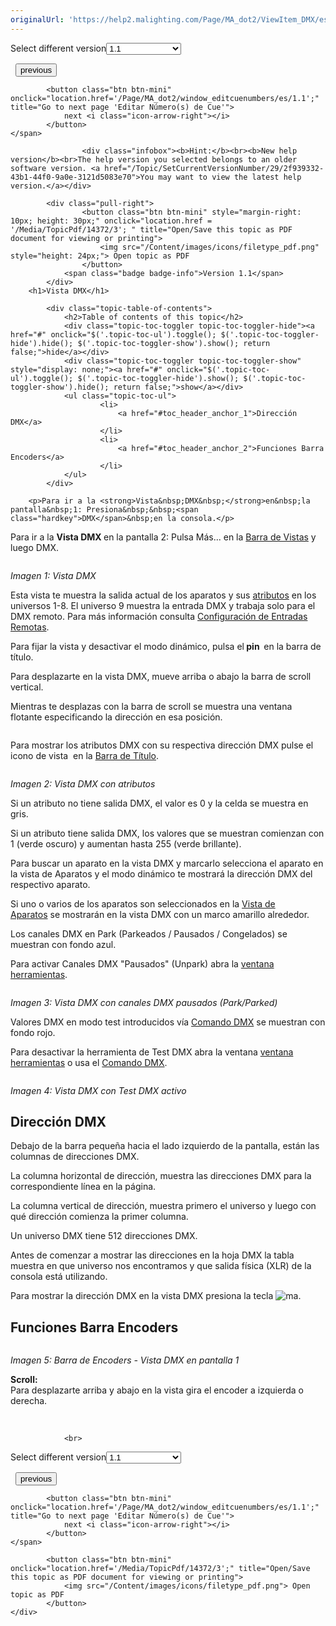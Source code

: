 ```yaml
---
originalUrl: 'https://help2.malighting.com/Page/MA_dot2/ViewItem_DMX/es/1.1'
---
```


<div class="topic-navigation">

<div class="pull-right">
	<span class="pull-left">


<div class="pull-left">
<form action="/Topic/SetCurrentVersionNumber" class="form-inline" id="frmTagSelector" method="post">	<span class="form-mini">
		<div class="input-prepend"><span class="add-on">Select different version</span><select autocomplete="off" id="versionNumberId" name="versionNumberId" onchange="$(this).closest('#frmTagSelector').submit();" style="width: 120px;"><option value="">- latest -</option>
<option selected="selected" value="3">1.1</option>
<option value="7">1.2</option>
<option value="12">1.3</option>
<option value="16">1.5</option>
<option value="29">1.9</option>
</select></div>
		<input data-val="true" data-val-number="The field Int32 must be a number." data-val-required="The Int32 field is required." id="ProductId" name="ProductId" type="hidden" value="7">
		<input id="CurrentGuid" name="CurrentGuid" type="hidden" value="2f939332-43b1-44f0-9a0e-3121d5083e70">
	</span>
</form></div>&nbsp;	</span>
	<span class="pull-right" style="white-space: nowrap;">
			<button class="btn btn-mini" onclick="location.href='/Page/MA_dot2/ViewItem_Dimmer/es/1.1'; " title="Go to previous page 'Tipo de Preset Dimmer'">
				<i class="icon-arrow-left"></i> previous
			</button>

			<button class="btn btn-mini" onclick="location.href='/Page/MA_dot2/window_editcuenumbers/es/1.1';" title="Go to next page 'Editar Número(s) de Cue'">
				next <i class="icon-arrow-right"></i> 
			</button>
	</span>
</div>
<div class="clear-fix" style="margin-bottom: 10px"></div>
</div>

					<div class="infobox"><b>Hint:</b><br><b>New help version</b><br>The help version you selected belongs to an older software version. <a href="/Topic/SetCurrentVersionNumber/29/2f939332-43b1-44f0-9a0e-3121d5083e70">You may want to view the latest help version.</a></div>

			<div class="pull-right">
					<button class="btn btn-mini" style="margin-right: 10px; height: 30px;" onclick="location.href = '/Media/TopicPdf/14372/3'; " title="Open/Save this topic as PDF document for viewing or printing">
						<img src="/Content/images/icons/filetype_pdf.png" style="height: 24px;"> Open topic as PDF
					</button>
				<span class="badge badge-info">Version 1.1</span>
			</div>
		<h1>Vista DMX</h1>

			<div class="topic-table-of-contents">
				<h2>Table of contents of this topic</h2>
				<div class="topic-toc-toggler topic-toc-toggler-hide"><a href="#" onclick="$('.topic-toc-ul').toggle(); $('.topic-toc-toggler-hide').hide(); $('.topic-toc-toggler-show').show(); return false;">hide</a></div>
				<div class="topic-toc-toggler topic-toc-toggler-show" style="display: none;"><a href="#" onclick="$('.topic-toc-ul').toggle(); $('.topic-toc-toggler-hide').show(); $('.topic-toc-toggler-show').hide(); return false;">show</a></div>
				<ul class="topic-toc-ul">
						<li>
							<a href="#toc_header_anchor_1">Dirección DMX</a>
						</li>
						<li>
							<a href="#toc_header_anchor_2">Funciones Barra Encoders</a>
						</li>
				</ul>
			</div>

		<p>Para ir a la <strong>Vista&nbsp;DMX&nbsp;</strong>en&nbsp;la pantalla&nbsp;1: Presiona&nbsp;&nbsp;<span class="hardkey">DMX</span>&nbsp;en la consola.</p>

<p>Para ir a la&nbsp;<strong>Vista&nbsp;DMX&nbsp;</strong>en&nbsp;la&nbsp;pantalla 2: Pulsa&nbsp;<span class="softkey">Más...</span>&nbsp;en la&nbsp;<a href="/Topic/aeb06b87-4def-4d5c-8ccd-fce24793de63">Barra de Vistas</a>&nbsp;y luego&nbsp;<span class="softkey">DMX</span>.</p>

<p><img alt="" src="/Media/Image/Dot2_ViewsandWindows_DMXView02_1-0.PNG"></p>

<p><em>Imagen 1: Vista DMX</em></p>

<p>Esta vista te muestra la salida actual de los aparatos y sus&nbsp;<a href="/Topic/bb882594-fcad-4b4a-b6c7-4ab7a20b088e">atributos</a>&nbsp;en los universos 1-8. El universo 9 muestra la entrada DMX y trabaja solo para el DMX remoto. Para más información consulta&nbsp;<a href="/Topic/abf8c6b2-dcd4-4f27-8381-8defa74eec66">Configuración de Entradas Remotas</a>.</p>

<p>Para fijar la vista y desactivar el modo dinámico, pulsa el<strong> pin <img alt="" src="/Media/Image/Dot2_ViewsandWindows_ControlElements_TitleBar04_1-0.PNG">&nbsp;</strong>en la barra de título.</p>

<p>Para desplazarte en la vista DMX, mueve arriba o abajo la barra de scroll vertical.</p>

<p>Mientras te desplazas con la barra de scroll&nbsp;se muestra una ventana flotante especificando la dirección en esa posición.</p>

<p><img alt="" src="/Media/Image/Dot2_ViewsandWindows_DMXView03_1-0.PNG"></p>

<p>Para mostrar los atributos DMX con su respectiva dirección DMX pulse el icono de vista&nbsp;<img alt="" src="/Media/Image/Dot2_ViewsandWindows_ControlElements_TitleBar06_1-0.PNG">&nbsp;en la&nbsp;<a href="/Topic/a9e3dcd7-1fb1-4dab-8e42-03f9e0de3e99">Barra de Título</a>.</p>

<p><img alt="" src="/Media/Image/Dot2_ViewsandWindows_DMXView04_1-0.PNG"></p>

<p><em>Imagen 2: Vista DMX con atributos</em></p>

<p>Si un atributo no tiene salida DMX, el valor es 0 y la celda se muestra en gris.</p>

<p>Si un atributo tiene salida DMX, los valores que se muestran comienzan con 1&nbsp;(verde oscuro) y aumentan hasta 255&nbsp;(verde brillante).</p>

<p>Para buscar un aparato en la vista DMX y marcarlo selecciona el aparato en la vista de Aparatos y el modo dinámico te mostrará la dirección DMX del respectivo aparato.</p>

<p>Si uno o varios de los aparatos son seleccionados en la <a href="/Topic/989f0b88-de3d-4818-8c0b-a69fa90b2106">Vista de Aparatos</a>&nbsp;se mostrarán en la vista DMX con un marco amarillo alrededor.</p>

<p>Los canales DMX&nbsp;en&nbsp;Park (Parkeados / Pausados / Congelados) se muestran con fondo azul.</p>

<div class="tip">Para activar Canales DMX "Pausados" (Unpark) abra la&nbsp;<a href="/Topic/e5c9bd78-bb42-4cb3-aa88-a844659b59cc">ventana herramientas</a>.</div>

<p><img alt="" src="/Media/Image/Dot2_ViewsandWindows_DMXView05_1-0.PNG"></p>

<p><em>Imagen 3: Vista DMX con canales DMX pausados (Park/Parked)</em></p>

<p>Valores DMX en modo test introducidos vía <a href="/Topic/21a9d724-8140-4731-a7f0-2b7c66ac8bb1">Comando DMX</a>&nbsp;se muestran con fondo rojo.</p>

<div class="tip">Para desactivar la herramienta de Test DMX abra la ventana&nbsp;<a href="/Topic/e5c9bd78-bb42-4cb3-aa88-a844659b59cc">ventana herramientas</a>&nbsp;o usa el&nbsp;<a href="/Topic/21a9d724-8140-4731-a7f0-2b7c66ac8bb1">Comando DMX</a>.</div>

<p><img alt="" src="/Media/Image/Dot2_ViewsandWindows_DMXView06_1-0.PNG"></p>

<p><em>Imagen 4: Vista DMX con Test DMX activo</em></p>

<a name="toc_header_anchor_1" id="toc_header_anchor_1" class="topic-toc-item"></a><h2>Dirección DMX</h2>

<p>Debajo de la barra pequeña hacia el lado izquierdo de la pantalla, están las columnas de direcciones DMX.</p>

<p>La columna horizontal de dirección, muestra las direcciones DMX para la correspondiente línea en la página.</p>

<p>La columna vertical de dirección, muestra primero el universo y luego con qué dirección comienza la primer columna.&nbsp;</p>

<p>Un universo DMX tiene 512 direcciones DMX.</p>

<p>Antes de comenzar a mostrar las direcciones en la hoja DMX la tabla muestra en que universo nos encontramos y que salida física (XLR) de la consola está utilizando.</p>

<p>Para mostrar la dirección DMX en la vista DMX presiona la tecla&nbsp;<span class="hardkey"><img alt="ma" src="/Media/Mlg/ma.png"></span>.</p>

<a name="toc_header_anchor_2" id="toc_header_anchor_2" class="topic-toc-item"></a><h2>Funciones Barra Encoders</h2>

<p><img alt="" src="/Media/Image/Dot2_ViewsandWindows_DMXView01_1-0.PNG"></p>

<p><em>Imagen 5: Barra de Encoders&nbsp;- Vista DMX en pantalla 1</em></p>

<p><strong>Scroll:</strong><br>
Para desplazarte arriba y abajo en la vista gira el encoder a izquierda o derecha.</p>

<p>&nbsp;</p>


				<br>
<div class="topic-navigation">

<div class="pull-right">
	<span class="pull-left">


<div class="pull-left">
<form action="/Topic/SetCurrentVersionNumber" class="form-inline" id="frmTagSelector" method="post">	<span class="form-mini">
		<div class="input-prepend"><span class="add-on">Select different version</span><select autocomplete="off" id="versionNumberId" name="versionNumberId" onchange="$(this).closest('#frmTagSelector').submit();" style="width: 120px;"><option value="">- latest -</option>
<option selected="selected" value="3">1.1</option>
<option value="7">1.2</option>
<option value="12">1.3</option>
<option value="16">1.5</option>
<option value="29">1.9</option>
</select></div>
		<input data-val="true" data-val-number="The field Int32 must be a number." data-val-required="The Int32 field is required." id="ProductId" name="ProductId" type="hidden" value="7">
		<input id="CurrentGuid" name="CurrentGuid" type="hidden" value="2f939332-43b1-44f0-9a0e-3121d5083e70">
	</span>
</form></div>&nbsp;	</span>
	<span class="pull-right" style="white-space: nowrap;">
			<button class="btn btn-mini" onclick="location.href='/Page/MA_dot2/ViewItem_Dimmer/es/1.1'; " title="Go to previous page 'Tipo de Preset Dimmer'">
				<i class="icon-arrow-left"></i> previous
			</button>

			<button class="btn btn-mini" onclick="location.href='/Page/MA_dot2/window_editcuenumbers/es/1.1';" title="Go to next page 'Editar Número(s) de Cue'">
				next <i class="icon-arrow-right"></i> 
			</button>
	</span>
</div>
	<div class="clear-fix"></div>
	<div class="pull-right">
	
			<button class="btn btn-mini" onclick="location.href='/Media/TopicPdf/14372/3';" title="Open/Save this topic as PDF document for viewing or printing">
				<img src="/Content/images/icons/filetype_pdf.png"> Open topic as PDF
			</button>
	</div>
<div class="clear-fix" style="margin-bottom: 10px"></div>
</div>

	
